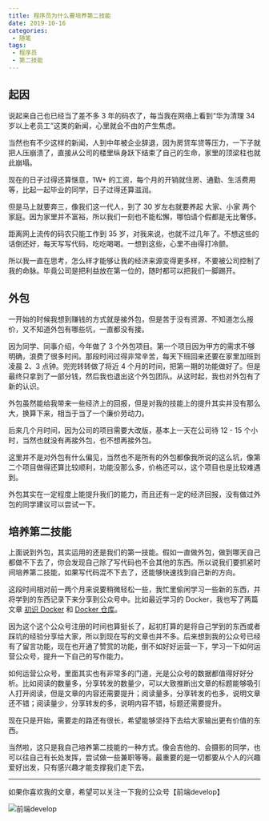 ```yaml
---
title: 程序员为什么要培养第二技能
date: 2019-10-16
categories:
 - 随笔
tags:
 - 程序员
 - 第二技能
---
```

## 起因

说起来自己也已经当了差不多 3 年的码农了，每当我在网络上看到“华为清理 34 岁以上老员工”这类的新闻，心里就会不由的产生焦虑。

当然也有不少这样的新闻，人到中年被企业辞退，因为房贷车贷等压力，一下子就把人压崩溃了，直接从公司的楼里纵身跃下结束了自己的生命，家里的顶梁柱也就此崩塌。

现在的日子过得还算惬意，1W+ 的工资，每个月的开销就住房、通勤、生活费用等，比起一起毕业的同学，日子过得还算滋润。

但是马上就要奔三，像我们这一代人，到了 30 岁左右就要养起 大家、小家 两个家庭。因为家里并不富裕，所以我们一刻也不能松懈，哪怕请个假都是无比奢侈。

距离网上流传的码农只能工作到 35 岁，对我来说，也就不过几年了。不想这些的话倒还好，每天写写代码，吃吃喝喝。一想到这些，心里不由得打冷颤。

所以我一直在思考，怎么样才能够让我的经济来源变得更多样，不要被公司控制了我的命脉。毕竟公司是把利益放在第一位的，随时都可以把我们一脚踢开。


## 外包

一开始的时候我想到赚钱的方式就是接外包，但是苦于没有资源、不知道怎么报价，又不知道外包有哪些坑，一直都没有接。

因为同学、同事介绍，今年做了 3 个外包项目。第一个项目因为甲方的需求不够明确，浪费了很多时间。那段时间过得非常辛苦，每天下班回来还要在家里加班到凌晨 2、3 点钟。兜兜转转做了将近 4 个月的时间，把第一期的功能做好了。但是最终只拿到了一部分钱，然后我也退出这个外包团队。从这时起，我也对外包有了新的认识。

外包虽然能给我带来一些经济上的回报，但是对我的技能上的提升其实并没有那么大，换算下来，相当于当了一个廉价劳动力。

后来几个月时间，因为公司的项目需要大改版，基本上一天在公司待 12 - 15 个小时，当然也就没有再接外包，也不想再接外包。

这里并不是对外包有什么偏见，当然也不是所有的外包都像我所说的这么坑，像第二个项目做得还算比较顺利，功能没那么多，价格还可以，这个项目也是比较难遇到。

外包其实在一定程度上能提升我们的能力，而且还有一定的经济回报，没有做过外包的同学建议可以尝试一下。

## 培养第二技能

上面说到外包，其实运用的还是我们的第一技能。假如一直做外包，做到哪天自己都做不下去了，你会发现自己除了写代码也不会其他的东西。所以说我们要抓紧时间培养第二技能，如果写代码混不下去了，还能够快速找到自己新的方向。

这段时间相对前一两个月来说要稍微轻松一些，我忙里偷闲学习一些新的东西，并将学到的东西记录下来分享到公众号中。比如最近学习的 Docker，我也写了两篇文章 [初识 Docker](http://mp.weixin.qq.com/s?__biz=MzIyMDQyNTc3OA==&mid=2247483767&idx=1&sn=fbf540263518d02ad6fb05d4d9ba1801&chksm=97cd7a2aa0baf33c9c8476654733d5ae136d12daa2524d2d711483921146bd563e9ca54cec79&scene=21#wechat_redirect) 和 [Docker 仓库](http://mp.weixin.qq.com/s?__biz=MzIyMDQyNTc3OA==&mid=2247483774&idx=1&sn=a010b66635ef58bf3ddb7fbf7baca9d0&chksm=97cd7a23a0baf335457cc9b81989ad10c1ab0f90ff80857880527e2485880a6cf6c96849caaf&scene=21#wechat_redirect)。

因为这个这个公众号注册的时间也算挺长了，起初打算的是将自己学到的东西或者踩坑的经验分享给大家，所以到现在写的文章也并不多。后来想到我的公众号已经有了留言功能，现在也开通了赞赏的功能，倒不如好好运营一下，学习一下如何运营公众号，提升一下自己的写作能力。

如何运营公众号，里面其实也有非常多的门道，光是公众号的数据都值得好好分析。比如阅读的数量多，分享转发的数量少，可以大致推断出文章的标题能够吸引人打开阅读，但是文章的内容还需要提升；阅读量多，分享转发的也多，说明文章还不错；阅读量少，分享转发的多，说明内容不错，标题还需要提升。

现在只是开始，需要走的路还有很长，希望能够坚持下去给大家输出更有价值的东西。

当然啦，这只是我自己培养第二技能的一种方式。像会吉他的、会摄影的同学，也可以往自己有长处发挥，尝试做一些兼职等等。最重要的是一切都要从个人的兴趣爱好出发，只有感兴趣才能支撑我们走下去。

---

如果你喜欢我的文章，希望可以关注一下我的公众号【前端develop】

![前端develop](/imgs/qrcode.png)
